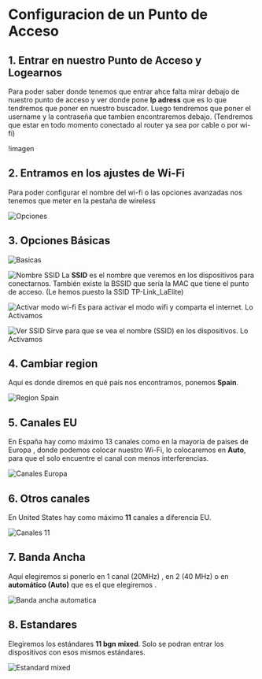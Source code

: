 # Configuracion de un Punto de Acceso

## 1. Entrar en nuestro Punto de Acceso y Logearnos

Para poder saber donde tenemos que entrar ahce falta mirar debajo de nuestro punto de acceso
y ver donde pone **Ip adress** que es lo que tendremos que poner en nuestro buscador.
Luego tendremos que poner el username y la contraseña que tambien encontraremos debajo.
(Tendremos que estar en todo momento conectado al router ya sea por cable o por wi-fi)

!imagen

## 2. Entramos en los ajustes de Wi-Fi

Para poder configurar el nombre del wi-fi o las opciones avanzadas nos tenemos que meter en la pestaña de wireless

![Opciones](./Imagenes/1.png)

## 3. Opciones Básicas

![Basicas](./Imagenes/2.png)

![Nombre SSID](./Imagenes/0.1.png)
La **SSID** es el nombre que veremos en los dispositivos para conectarnos.
También existe la BSSID que sería la MAC que tiene el punto de acceso.
(Le hemos puesto la SSID TP-Link_LaElite)

![Activar modo wi-fi](./Imagenes/0.2.png)
Es para activar el modo wifi y comparta el internet. Lo Activamos

![Ver SSID](./Imagenes/0.3.png)
Sirve para que se vea el nombre (SSID) en los dispositivos. Lo Activamos

## 4. Cambiar region

Aquí es donde diremos en qué país nos encontramos, ponemos **Spain**.

![Region Spain](./Imagenes/4.png)

## 5. Canales EU

En España hay como máximo 13 canales como en la mayoria de paises de Europa , donde podemos colocar nuestro Wi-Fi, lo colocaremos en **Auto**, para que el solo encuentre el canal con menos interferencias.

![Canales Europa](./Imagenes/5.png)

## 6. Otros canales

En United States hay como máximo **11** canales a diferencia EU.

![Canales 11](./Imagenes/3.png)

## 7. Banda Ancha

Aquí elegiremos si ponerlo en 1 canal (20MHz) , en 2 (40 MHz) o en **automático (Auto)** que es el que elegiremos .

![Banda ancha automatica](./Imagenes/6.png)

## 8. Estandares

Elegiremos los estándares **11 bgn mixed**.
Solo se podran entrar los dispositivos con esos mismos  estándares.

![Estandard mixed](./Imagenes/7.png)
